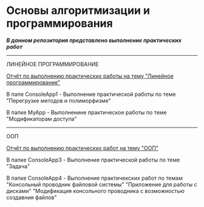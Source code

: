 # Основы алгоритмизации и программирования
***В данном репозитория представлено выполнение практических работ***

--- 
ЛИНЕЙНОЕ ПРОГРАММИРОВАНИЕ

[Отчёт по выполнению практических работы на тему "Линейное программирование"]('Отчёты/Линейное_программирование_Баранова_Анна_ИПО-31/Линейное_программирование_Баранова_Анна_ИПО-31.md')

В папе ConsoleApp1 - Выполнение практической работы по теме "Перегрузке методов и полиморфизме"

В папке MyApp - Выполненине практическое работы по теме "Модификаторам доступа"

---

ООП

[Отчёт по выполнению практических работ на тему "ООП"]('Отчёты/ООП_Баранова_Анна_ИПО-31/ООП_Баранова_Анна_ИПО-31.md')

В папке ConsoleApp3 - Выполнение практической работы по теме "Задача"

В папке ConsoleApp4 - Выполнение практичекских работ по темам "Консольный проводник файловой системы" "Приложение для работы с дисками" "Модификация консольного проводника с возможностью создавния файлов"
